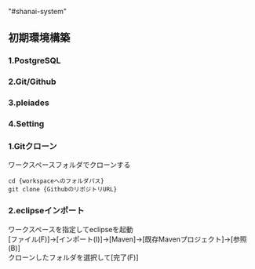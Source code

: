 "#shanai-system" 

## 初期環境構築
### 1.PostgreSQL
### 2.Git/Github
### 3.pleiades
### 4.Setting

### 1.Gitクローン
ワークスペースフォルダでクローンする
```
cd {workspaceへのフォルダパス}
git clone {GithubのリポジトリURL}
```

### 2.eclipseインポート
ワークスペースを指定してeclipseを起動  
[ファイル(F)]→[インポート(I)]→[Maven]→[既存Mavenプロジェクト]→[参照(B)]  
クローンしたフォルダを選択して[完了(F)]  
